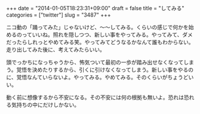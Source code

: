 +++
date = "2014-01-05T18:23:31+09:00"
draft = false
title = "してみる"
categories = ["twitter"]
slug = "3487"
+++

ニコ動の「踊ってみた」じゃないけど、〜〜してみる。くらいの感じで何かを始めるのっていいね。照れを隠しつつ、新しい事をやってみる。やってみて、ダメだったらしれっとやめてみる笑。やってみてどうなるかなんて誰もわからない。走り出してみた後に、考えてみたらいい。

頭でっかちになっちゃうから、怖気ついて最初の一歩が踏み出せなくなってしまう。覚悟を決めたりするから、引くに引けなくなってしまう。新しい事をやるのに、覚悟なんていらないよ。やってみる。やめてみる。そのくらいがちょうどいい。

動く前に想像するから不安になる。その不安には何の根拠も無いよ。恐れは恐れる気持ちの中にだけしかない。
